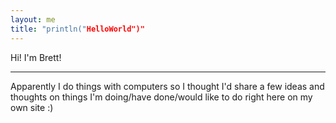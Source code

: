 ```yaml
---
layout: me
title: "println("HelloWorld")"
---
```

Hi! I'm Brett! 
* * *
Apparently I do things with computers so I thought I'd share a few ideas and thoughts on things I'm doing/have done/would like to do right here on my own site :)